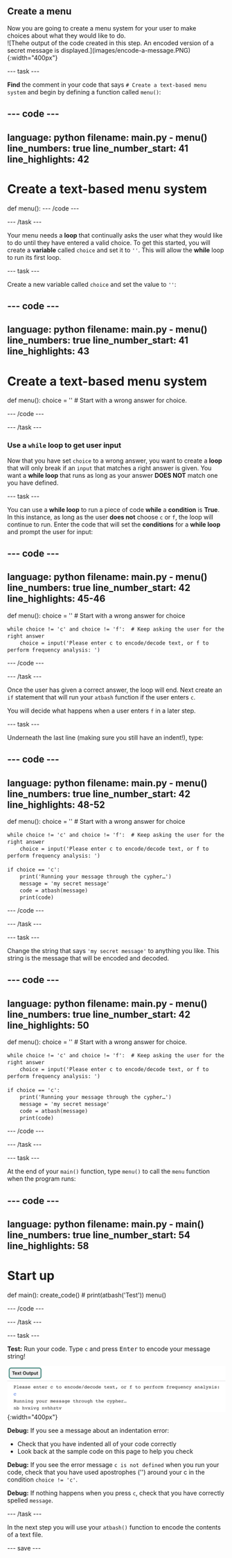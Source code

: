 ## Create a menu 

<div style="display: flex; flex-wrap: wrap">
<div style="flex-basis: 200px; flex-grow: 1; margin-right: 15px;">
Now you are going to create a menu system for your user to make choices about what they would like to do. 
</div>
<div>
![Thehe output of the code created in this step. An encoded version of a secret message is displayed.](images/encode-a-message.PNG){:width="400px"}
</div>
</div>

--- task ---

**Find** the comment in your code that says `# Create a text-based menu system` and begin by defining a function called `menu()`:

--- code ---
---
language: python
filename: main.py - menu()
line_numbers: true
line_number_start: 41
line_highlights: 42
---
# Create a text-based menu system
def menu():
--- /code ---

--- /task ---

Your menu needs a **loop** that continually asks the user what they would like to do until they have entered a valid choice. To get this started, you will create a **variable** called `choice` and set it to `''`. This will allow the **while** loop to run its first loop. 

--- task ---

Create a new variable called `choice` and set the value to `''`:

--- code ---
---
language: python
filename: main.py - menu()
line_numbers: true
line_number_start: 41
line_highlights: 43
---
# Create a text-based menu system  
def menu():
    choice = ''  # Start with a wrong answer for choice.

--- /code ---

--- /task ---

### Use a `while` loop to get user input

Now that you have set `choice` to a wrong answer, you want to create a **loop** that will only break if an `input` that matches a right answer is given. You want a **while loop** that runs as long as your answer **DOES NOT** match one you have defined. 

--- task ---

You can use a **while loop** to run a piece of code **while** a **condition** is **True**. In this instance, as long as the user **does not** choose `c` or `f`, the loop will continue to run. Enter the code that will set the **conditions** for a **while loop** and prompt the user for input:

--- code ---
---
language: python
filename: main.py - menu()
line_numbers: true
line_number_start: 42
line_highlights: 45-46
---
def menu():
    choice = ''  # Start with a wrong answer for choice

    while choice != 'c' and choice != 'f':  # Keep asking the user for the right answer
        choice = input('Please enter c to encode/decode text, or f to perform frequency analysis: ')
--- /code ---

--- /task ---

Once the user has given a correct answer, the loop will end. Next create an `if` statement that will run your `atbash` function if the user enters `c`.

You will decide what happens when a user enters `f` in a later step. 

--- task ---

Underneath the last line (making sure you still have an indent!), type:

--- code ---
---
language: python
filename: main.py - menu()
line_numbers: true
line_number_start: 42
line_highlights: 48-52
---
def menu():
    choice = ''  # Start with a wrong answer for choice

    while choice != 'c' and choice != 'f':  # Keep asking the user for the right answer
        choice = input('Please enter c to encode/decode text, or f to perform frequency analysis: ')

    if choice == 'c':
        print('Running your message through the cypher…')
        message = 'my secret message' 
        code = atbash(message)
        print(code)

--- /code ---

--- /task ---

--- task ---

Change the string that says `'my secret message'` to anything you like. This string is the message that will be encoded and decoded.

--- code ---
---
language: python
filename: main.py - menu()
line_numbers: true
line_number_start: 42
line_highlights: 50
---
def menu():
    choice = ''  # Start with a wrong answer for choice.

    while choice != 'c' and choice != 'f':  # Keep asking the user for the right answer
        choice = input('Please enter c to encode/decode text, or f to perform frequency analysis: ')

    if choice == 'c':
        print('Running your message through the cypher…')
        message = 'my secret message'
        code = atbash(message)
        print(code)

--- /code ---

--- /task ---

--- task ---

At the end of your `main()` function, type `menu()` to call the `menu` function when the program runs:

--- code ---
---
language: python
filename: main.py - main()
line_numbers: true
line_number_start: 54
line_highlights: 58
---
# Start up
def main():
    create_code()
    # print(atbash('Test'))
    menu()

--- /code ---

--- /task ---

--- task ---

**Test:** Run your code. Type `c` and press <kbd>Enter</kbd> to encode your message string!

![The output of the code created in this step. An encoded version of a secret message is displayed.](images/encode-a-message.PNG){:width="400px"}

**Debug:** If you see a message about an indentation error:
- Check that you have indented all of your code correctly
- Look back at the sample code on this page to help you check

**Debug:** If you see the error message `c is not defined` when you run your code, check that you have used apostrophes ('') around your c in the condition `choice != 'c'`.

**Debug:** If nothing happens when you press `c`, check that you have correctly spelled `message`.
  
--- /task ---

In the next step you will use your `atbash()` function to encode the contents of a text file.

--- save ---
